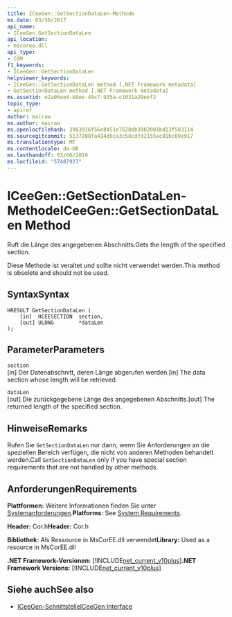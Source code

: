 ```yaml
---
title: ICeeGen::GetSectionDataLen-Methode
ms.date: 03/30/2017
api_name:
- ICeeGen.GetSectionDataLen
api_location:
- mscoree.dll
api_type:
- COM
f1_keywords:
- ICeeGen::GetSectionDataLen
helpviewer_keywords:
- ICeeGen::GetSectionDataLen method [.NET Framework metadata]
- GetSectionDataLen method [.NET Framework metadata]
ms.assetid: e2a06ee4-b8ee-49c7-935a-c1031a29eef2
topic_type:
- apiref
author: mairaw
ms.author: mairaw
ms.openlocfilehash: 3983916f56e8451e7628db3902001bd13f503114
ms.sourcegitcommit: 5137208fa414d9ca3c58cdfd2155ac81bc89e917
ms.translationtype: MT
ms.contentlocale: de-DE
ms.lasthandoff: 03/06/2019
ms.locfileid: "57487927"
---
```

# <a name="iceegengetsectiondatalen-method"></a><span data-ttu-id="1fd5d-102">ICeeGen::GetSectionDataLen-Methode</span><span class="sxs-lookup"><span data-stu-id="1fd5d-102">ICeeGen::GetSectionDataLen Method</span></span>
<span data-ttu-id="1fd5d-103">Ruft die Länge des angegebenen Abschnitts.</span><span class="sxs-lookup"><span data-stu-id="1fd5d-103">Gets the length of the specified section.</span></span>  
  
 <span data-ttu-id="1fd5d-104">Diese Methode ist veraltet und sollte nicht verwendet werden.</span><span class="sxs-lookup"><span data-stu-id="1fd5d-104">This method is obsolete and should not be used.</span></span>  
  
## <a name="syntax"></a><span data-ttu-id="1fd5d-105">Syntax</span><span class="sxs-lookup"><span data-stu-id="1fd5d-105">Syntax</span></span>  
  
```  
HRESULT GetSectionDataLen (  
    [in]  HCEESECTION  section,  
    [out] ULONG        *dataLen  
);  
```  
  
## <a name="parameters"></a><span data-ttu-id="1fd5d-106">Parameter</span><span class="sxs-lookup"><span data-stu-id="1fd5d-106">Parameters</span></span>  
 `section`  
 <span data-ttu-id="1fd5d-107">[in] Der Datenabschnitt, deren Länge abgerufen werden.</span><span class="sxs-lookup"><span data-stu-id="1fd5d-107">[in] The data section whose length will be retrieved.</span></span>  
  
 `dataLen`  
 <span data-ttu-id="1fd5d-108">[out] Die zurückgegebene Länge des angegebenen Abschnitts.</span><span class="sxs-lookup"><span data-stu-id="1fd5d-108">[out] The returned length of the specified section.</span></span>  
  
## <a name="remarks"></a><span data-ttu-id="1fd5d-109">Hinweise</span><span class="sxs-lookup"><span data-stu-id="1fd5d-109">Remarks</span></span>  
 <span data-ttu-id="1fd5d-110">Rufen Sie `GetSectionDataLen` nur dann, wenn Sie Anforderungen an die speziellen Bereich verfügen, die nicht von anderen Methoden behandelt werden.</span><span class="sxs-lookup"><span data-stu-id="1fd5d-110">Call `GetSectionDataLen` only if you have special section requirements that are not handled by other methods.</span></span>  
  
## <a name="requirements"></a><span data-ttu-id="1fd5d-111">Anforderungen</span><span class="sxs-lookup"><span data-stu-id="1fd5d-111">Requirements</span></span>  
 <span data-ttu-id="1fd5d-112">**Plattformen:** Weitere Informationen finden Sie unter [Systemanforderungen](../../../../docs/framework/get-started/system-requirements.md).</span><span class="sxs-lookup"><span data-stu-id="1fd5d-112">**Platforms:** See [System Requirements](../../../../docs/framework/get-started/system-requirements.md).</span></span>  
  
 <span data-ttu-id="1fd5d-113">**Header:** Cor.h</span><span class="sxs-lookup"><span data-stu-id="1fd5d-113">**Header:** Cor.h</span></span>  
  
 <span data-ttu-id="1fd5d-114">**Bibliothek:** Als Ressource in MsCorEE.dll verwendet</span><span class="sxs-lookup"><span data-stu-id="1fd5d-114">**Library:** Used as a resource in MsCorEE.dll</span></span>  
  
 <span data-ttu-id="1fd5d-115">**.NET Framework-Versionen:** [!INCLUDE[net_current_v10plus](../../../../includes/net-current-v10plus-md.md)]</span><span class="sxs-lookup"><span data-stu-id="1fd5d-115">**.NET Framework Versions:** [!INCLUDE[net_current_v10plus](../../../../includes/net-current-v10plus-md.md)]</span></span>  
  
## <a name="see-also"></a><span data-ttu-id="1fd5d-116">Siehe auch</span><span class="sxs-lookup"><span data-stu-id="1fd5d-116">See also</span></span>
- [<span data-ttu-id="1fd5d-117">ICeeGen-Schnittstelle</span><span class="sxs-lookup"><span data-stu-id="1fd5d-117">ICeeGen Interface</span></span>](../../../../docs/framework/unmanaged-api/metadata/iceegen-interface.md)
